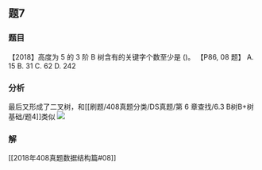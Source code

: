 ## 题7
### 题目
【2018】高度为 5 的 3 阶 B 树含有的关键字个数至少是 ()。 【P86, 08 题】
A. 15 
B. 31 
C. 62 
D. 242
### 分析
最后又形成了二叉树，和[[刷题/408真题分类/DS真题/第 6 章查找/6.3 B树B+树基础/题4]]类似
![](https://img.hwenyi.tech/202411151328078.webp)
### 解
[[2018年408真题数据结构篇#08]]
